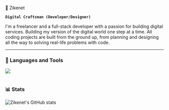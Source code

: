  🦅 Zikenet

**`Digital Craftsman (Developer/Designer)`**

I'm a freelancer and a full-stack developer with a passion for building digital services. Building my version of the digital world one step at a time. All coding projects are built from the ground up, from planning and designing all the way to solving real-life problems with code.

---

### 🧰 Languages and Tools

<img src="https://skillicons.dev/icons?i=html,css,py,php,java,js,ts,go,dart,django,fastapi,firebase,flutter,graphql,docker,kubernetes,laravel,mongodb,mysql,neovim,nodejs,postgres,react,vue&perline=10" />
<br />

#

### 📊 Stats

![Zikenet's GitHub stats](https://github-readme-stats.vercel.app/api?username=zikenet&theme=react&show_icons=true&hide_border=true&count_private=true&rank_icon=github&border_radius=10)
